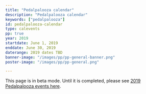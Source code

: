 ```yaml
---
title: "Pedalpalooza calendar"
description: "Pedalpalooza calendar"
keywords: ["pedalpalooza"]
id: pedalpalooza-calendar
type: calevents
pp: true
year: 2019
startdate: June 1, 2019
enddate: June 30, 2019
daterange: 2019 dates TBD
banner-image: "/images/pp/pp-general-banner.png"
poster-image: "/images/pp/pp-general.png"

---
```


This page is in beta mode. Until it is completed, please see [2019 Pedalpalooza events here](http://www.shift2bikes.org/fun2/pedalpalooza).
